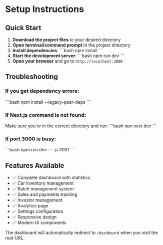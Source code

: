 # Setup Instructions

## Quick Start

1. **Download the project files** to your desired directory
2. **Open terminal/command prompt** in the project directory
3. **Install dependencies**:
   \`\`\`bash
   npm install
   \`\`\`
4. **Start the development server**:
   \`\`\`bash
   npm run dev
   \`\`\`
5. **Open your browser** and go to `http://localhost:3000`

## Troubleshooting

### If you get dependency errors:
\`\`\`bash
npm install --legacy-peer-deps
\`\`\`

### If Next.js command is not found:
Make sure you're in the correct directory and run:
\`\`\`bash
npx next dev
\`\`\`

### If port 3000 is busy:
\`\`\`bash
npm run dev -- -p 3001
\`\`\`

## Features Available

- ✅ Complete dashboard with statistics
- ✅ Car inventory management
- ✅ Batch management system
- ✅ Sales and payments tracking
- ✅ Investor management
- ✅ Analytics page
- ✅ Settings configuration
- ✅ Responsive design
- ✅ Modern UI components

The dashboard will automatically redirect to `/dashboard` when you visit the root URL.
